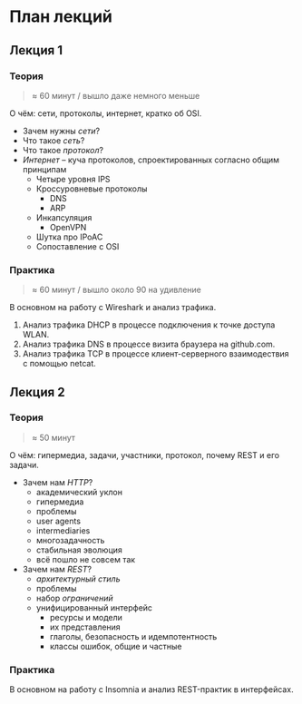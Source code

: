 # План лекций

## Лекция 1

### Теория

> ≈ 60 минут / вышло даже немного меньше

О чём: сети, протоколы, интернет, кратко об OSI.

* Зачем нужны _сети_?
* Что такое _сеть_?
* Что такое _протокол_?
* _Интернет_ – куча протоколов, спроектированных согласно общим принципам
    - Четыре уровня IPS
    - Кроссуровневые протоколы
        + DNS
        + ARP
    - Инкапсуляция
        + OpenVPN
    - Шутка про IPoAC
    - Сопоставление с OSI

### Практика

> ≈ 60 минут / вышло около 90 на удивление

В основном на работу с Wireshark и анализ трафика.

1. Анализ трафика DHCP в процессе подключения к точке доступа WLAN.
2. Анализ трафика DNS в процессе визита браузера на github.com.
3. Анализ трафика TCP в процессе клиент-серверного взаимодествия с помощью netcat.

## Лекция 2

### Теория

> ≈ 50 минут

О чём: гипермедиа, задачи, участники, протокол, почему REST и его задачи.

* Зачем нам _HTTP_?
    - академический уклон
    - гипермедиа
    - проблемы
    - user agents
    - intermediaries
    - многозадачность
    - стабильная эволюция
    - всё пошло не совсем так
* Зачем нам _REST_?
    - _архитектурный стиль_
    - проблемы
    - набор _ограничений_
    - унифицированный интерфейс
        - ресурсы и модели
        - их представления
        - глаголы, безопасность и идемпотентность
        - классы ошибок, общие и частные

### Практика

В основном на работу с Insomnia и анализ REST-практик в интерфейсах.
